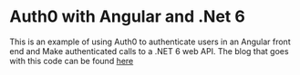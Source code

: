 # Auth0 with Angular and .Net 6
This is an example of using Auth0 to authenticate users in an Angular front end and Make authenticated calls to a .NET 6 web API. The blog that goes with this code can be found [here](https://mynameisaj.com/2022/02/auth0-angular-and-net-web-api-part-1-wiring-up-auth0-and-angular/)
